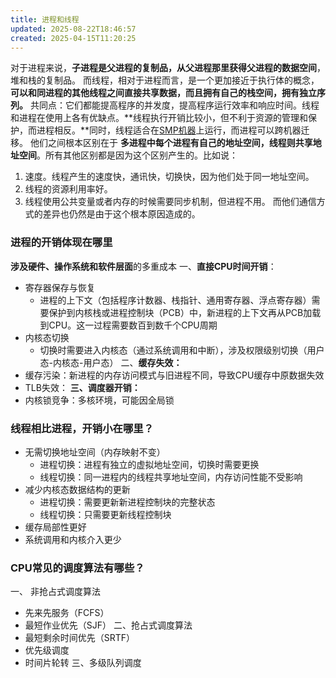 ```yaml
---
title: 进程和线程
updated: 2025-08-22T18:46:57
created: 2025-04-15T11:20:25
---
```


对于进程来说，**子进程是父进程的复制品，从父进程那里获得父进程的数据空间**，堆和栈的复制品。
而线程，相对于进程而言，是一个更加接近于执行体的概念，**可以和同进程的其他线程之间直接共享数据，而且拥有自己的栈空间，拥有独立序列。**
共同点：它们都能提高程序的并发度，提高程序运行效率和响应时间。线程和进程在使用上各有优缺点。**线程执行开销比较小，但不利于资源的管理和保护，而进程相反。**同时，线程适合在[SMP机器](https://zhida.zhihu.com/search?content_id=183700009&content_type=Article&match_order=1&q=SMP%E6%9C%BA%E5%99%A8&zhida_source=entity)上运行，而进程可以跨机器迁移。
他们之间根本区别在于 **多进程中每个进程有自己的地址空间，线程则共享地址空间**。所有其他区别都是因为这个区别产生的。比如说：
1.  速度。线程产生的速度快，通讯快，切换快，因为他们处于同一地址空间。
2.  线程的资源利用率好。
3.  线程使用公共变量或者内存的时候需要同步机制，但进程不用。
而他们通信方式的差异也仍然是由于这个根本原因造成的。

### 进程的开销体现在哪里
**涉及硬件、操作系统和软件层面**的多重成本
一、**直接CPU时间开销**：
- 寄存器保存与恢复
  - 进程的上下文（包括程序计数器、栈指针、通用寄存器、浮点寄存器）需要保护到内核栈或进程控制块（PCB）中，新进程的上下文再从PCB加载到CPU。这一过程需要数百到数千个CPU周期
- 内核态切换
  - 切换时需要进入内核态（通过系统调用和中断），涉及权限级别切换（用户态-内核态-用户态）
二、**缓存失效：**
- 缓存污染：新进程的内存访问模式与旧进程不同，导致CPU缓存中原数据失效
- TLB失效：
**三、调度器开销：**
- 内核锁竞争：多核环境，可能因全局锁
### 线程相比进程，开销小在哪里？
- 无需切换地址空间（内存映射不变）
  - 进程切换：进程有独立的虚拟地址空间，切换时需要更换
  - 线程切换：同一进程内的线程共享地址空间，内存访问性能不受影响
- 减少内核态数据结构的更新
  - 进程切换：需要更新新进程控制块的完整状态
  - 线程切换：只需要更新线程控制块
- 缓存局部性更好
- 系统调用和内核介入更少
### CPU常见的调度算法有哪些？
一、 非抢占式调度算法
- 先来先服务（FCFS）
- 最短作业优先（SJF）
二、抢占式调度算法
- 最短剩余时间优先（SRTF）
- 优先级调度
- 时间片轮转
三、多级队列调度

